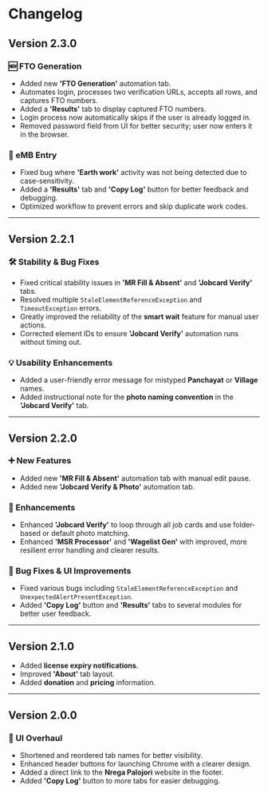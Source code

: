 # Changelog

## Version 2.3.0

### 🆕 FTO Generation
- Added new **'FTO Generation'** automation tab.
- Automates login, processes two verification URLs, accepts all rows, and captures FTO numbers.
- Added a **'Results'** tab to display captured FTO numbers.
- Login process now automatically skips if the user is already logged in.
- Removed password field from UI for better security; user now enters it in the browser.

### 🔧 eMB Entry
- Fixed bug where **'Earth work'** activity was not being detected due to case-sensitivity.
- Added a **'Results'** tab and **'Copy Log'** button for better feedback and debugging.
- Optimized workflow to prevent errors and skip duplicate work codes.

---

## Version 2.2.1

### 🛠 Stability & Bug Fixes
- Fixed critical stability issues in **'MR Fill & Absent'** and **'Jobcard Verify'** tabs.
- Resolved multiple `StaleElementReferenceException` and `TimeoutException` errors.
- Greatly improved the reliability of the **smart wait** feature for manual user actions.
- Corrected element IDs to ensure **'Jobcard Verify'** automation runs without timing out.

### 💡 Usability Enhancements
- Added a user-friendly error message for mistyped **Panchayat** or **Village** names.
- Added instructional note for the **photo naming convention** in the **'Jobcard Verify'** tab.

---

## Version 2.2.0

### ➕ New Features
- Added new **'MR Fill & Absent'** automation tab with manual edit pause.
- Added new **'Jobcard Verify & Photo'** automation tab.

### 🔁 Enhancements
- Enhanced **'Jobcard Verify'** to loop through all job cards and use folder-based or default photo matching.
- Enhanced **'MSR Processor'** and **'Wagelist Gen'** with improved, more resilient error handling and clearer results.

### 🐞 Bug Fixes & UI Improvements
- Fixed various bugs including `StaleElementReferenceException` and `UnexpectedAlertPresentException`.
- Added **'Copy Log'** button and **'Results'** tabs to several modules for better user feedback.

---

## Version 2.1.0

- Added **license expiry notifications**.
- Improved **'About'** tab layout.
- Added **donation** and **pricing** information.

---

## Version 2.0.0

### 🎨 UI Overhaul
- Shortened and reordered tab names for better visibility.
- Enhanced header buttons for launching Chrome with a clearer design.
- Added a direct link to the **Nrega Palojori** website in the footer.
- Added **'Copy Log'** button to more tabs for easier debugging.
